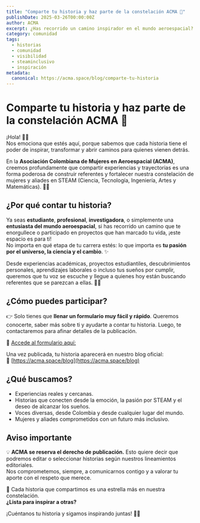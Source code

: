 ```yaml
---
title: "Comparte tu historia y haz parte de la constelación ACMA 🚀"
publishDate: 2025-03-26T00:00:00Z
author: ACMA
excerpt: ¿Has recorrido un camino inspirador en el mundo aeroespacial? ¿Tienes una historia que puede motivar a otras niñas y mujeres a soñar con las estrellas? ¡Queremos conocerla y compartirla en nuestro blog!
category: comunidad
tags:
  - historias
  - comunidad
  - visibilidad
  - steaminclusivo
  - inspiración
metadata:
  canonical: https://acma.space/blog/comparte-tu-historia
---
```


# Comparte tu historia y haz parte de la constelación ACMA 🌌

¡Hola! 👋✨  
Nos emociona que estés aquí, porque sabemos que cada historia tiene el poder de inspirar, transformar y abrir caminos para quienes vienen detrás.

En la **Asociación Colombiana de Mujeres en Aeroespacial (ACMA)**, creemos profundamente que compartir experiencias y trayectorias es una forma poderosa de construir referentes y fortalecer nuestra constelación de mujeres y aliades en STEAM (Ciencia, Tecnología, Ingeniería, Artes y Matemáticas). 🌟🚀

## ¿Por qué contar tu historia?

Ya seas **estudiante**, **profesional**, **investigadora**, o simplemente una **entusiasta del mundo aeroespacial**, si has recorrido un camino que te enorgullece o participado en proyectos que han marcado tu vida, ¡este espacio es para ti!  
No importa en qué etapa de tu carrera estés: lo que importa es **tu pasión por el universo, la ciencia y el cambio**. ✨

Desde experiencias académicas, proyectos estudiantiles, descubrimientos personales, aprendizajes laborales o incluso tus sueños por cumplir, queremos que tu voz se escuche y llegue a quienes hoy están buscando referentes que se parezcan a ellas. 👩‍🚀

## ¿Cómo puedes participar?

👉 Solo tienes que **llenar un formulario muy fácil y rápido**. Queremos conocerte, saber más sobre ti y ayudarte a contar tu historia. Luego, te contactaremos para afinar detalles de la publicación.

📝 [Accede al formulario aquí:](https://forms.gle/ixLhCjCGAcg1NE9VA)

Una vez publicada, tu historia aparecerá en nuestro blog oficial:  
🔗 [https://acma.space/blog](https://acma.space/blog)

## ¿Qué buscamos?

- Experiencias reales y cercanas.  
- Historias que conecten desde la emoción, la pasión por STEAM y el deseo de alcanzar los sueños.  
- Voces diversas, desde Colombia y desde cualquier lugar del mundo.  
- Mujeres y aliades comprometidos con un futuro más inclusivo.

## Aviso importante

💡 **ACMA se reserva el derecho de publicación.** Esto quiere decir que podremos editar o seleccionar historias según nuestros lineamientos editoriales.  
Nos comprometemos, siempre, a comunicarnos contigo y a valorar tu aporte con el respeto que merece.


🌠 Cada historia que compartimos es una estrella más en nuestra constelación.  
**¿Lista para inspirar a otras?**  

¡Cuéntanos tu historia y sigamos inspirando juntas! 🚀💜  